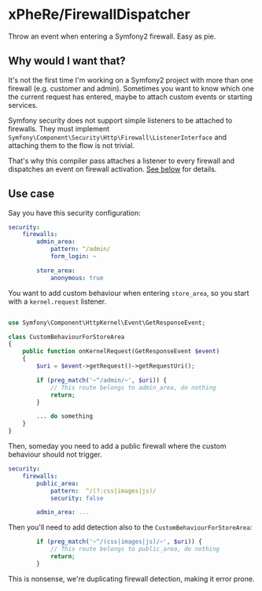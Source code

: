 xPheRe/FirewallDispatcher
=========================

Throw an event when entering a Symfony2 firewall. Easy as pie.

Why would I want that?
----------------------

It's not the first time I'm working on a Symfony2 project with more than one
  firewall (e.g. customer and admin). Sometimes you want to know which one the
  current request has entered, maybe to attach custom events or starting services.

Symfony security does not support simple listeners to be attached to firewalls.
  They must implement `Symfony\Component\Security\Http\Firewall\ListenerInterface` and
  attaching them to the flow is not trivial.

That's why this compiler pass attaches a listener to every firewall and dispatches
  an event on firewall activation. [See below](#usage) for details.

Use case
--------

Say you have this security configuration:

```yml
security:
    firewalls:
        admin_area:
            pattern: ^/admin/
            form_login: ~

        store_area:
            anonymous: true
```

You want to add custom behaviour when entering `store_area`, so you start with
  a `kernel.request` listener.

```php

use Symfony\Component\HttpKernel\Event\GetResponseEvent;

class CustomBehaviourForStoreArea
{
    public function onKernelRequest(GetResponseEvent $event)
    {
        $uri = $event->getRequest()->getRequestUri();

        if (preg_match('~^/admin/~', $uri)) {
            // This route belongs to admin_area, do nothing
            return;
        }

        ... do something
    }
}
```

Then, someday you need to add a public firewall where the custom behaviour should 
  not trigger.

```yml
security:
    firewalls:
        public_area:
            pattern:  ^/(?:css|images|js)/
            security: false

        admin_area: ...
```

Then you'll need to add detection also to the `CustomBehaviourForStoreArea`:

```php
        if (preg_match('~^/(css|images|js)/~', $uri)) {
            // This route belongs to public_area, do nothing
            return;
        }
```

This is nonsense, we're duplicating firewall detection, making it error prone.

